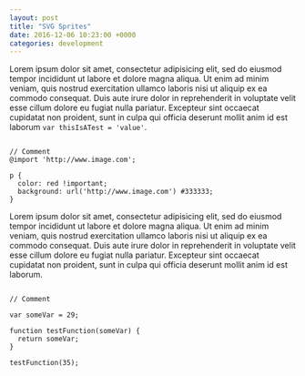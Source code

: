```yaml
---
layout: post
title: "SVG Sprites"
date: 2016-12-06 10:23:00 +0000
categories: development
---
```


Lorem ipsum dolor sit amet, consectetur adipisicing elit, sed do eiusmod tempor incididunt ut labore et dolore magna aliqua. Ut enim ad minim veniam, quis nostrud exercitation ullamco laboris nisi ut aliquip ex ea commodo consequat. Duis aute irure dolor in reprehenderit in voluptate velit esse cillum dolore eu fugiat nulla pariatur. Excepteur sint occaecat cupidatat non proident, sunt in culpa qui officia deserunt mollit anim id est laborum `var thisIsATest = 'value'`.


<pre><code class="code language-scss">
// Comment
@import 'http://www.image.com';

p {
  color: red !important;
  background: url('http://www.image.com') #333333;
}
</code></pre>

Lorem ipsum dolor sit amet, consectetur adipisicing elit, sed do eiusmod tempor incididunt ut labore et dolore magna aliqua. Ut enim ad minim veniam, quis nostrud exercitation ullamco laboris nisi ut aliquip ex ea commodo consequat. Duis aute irure dolor in reprehenderit in voluptate velit esse cillum dolore eu fugiat nulla pariatur. Excepteur sint occaecat cupidatat non proident, sunt in culpa qui officia deserunt mollit anim id est laborum.

<pre><code class="code language-javascript">
// Comment

var someVar = 29;

function testFunction(someVar) {
  return someVar;
}

testFunction(35);

</code></pre>
